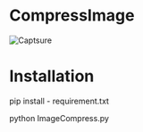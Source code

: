 # CompressImage


![Captsure](https://user-images.githubusercontent.com/59356358/71572529-9bfb7400-2b05-11ea-9b46-c2b6ba877499.PNG)


# Installation

pip install - requirement.txt


python ImageCompress.py
